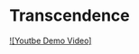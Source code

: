 # Transcendence


[![Youtbe Demo Video]](https://www.youtube.com/watch?v=qQSJd5c-IV8?si=KUXtxbEG6i4ulyNf)
